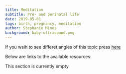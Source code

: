 ```yaml
---
title: Meditation
subtitle: Pre- and perinatal life
date: 2019-05-01
tags: birth, pregnancy, meditation
author: Stephanie Mines
background: baby-ultrasound.png
---
```


If you wsih to see differet angles of this topic press [here](/topics/Pregnancy/topic-text.html)

Below are links to the available resources:

This section is currently empty

